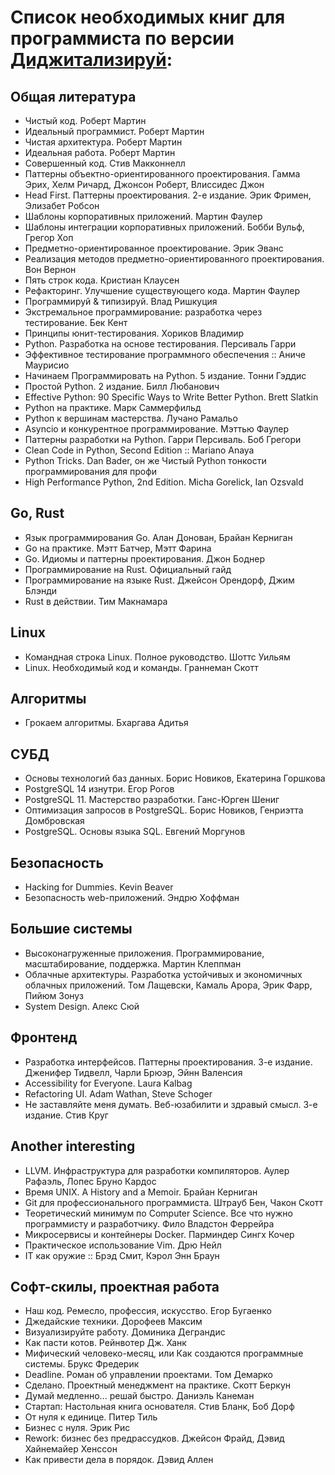 # Список необходимых книг для программиста по версии [Диджитализируй](https://www.youtube.com/watch?v=dx7F7VqnsVQ&ab_channel=%D0%94%D0%B8%D0%B4%D0%B6%D0%B8%D1%82%D0%B0%D0%BB%D0%B8%D0%B7%D0%B8%D1%80%D1%83%D0%B9%21):

## Общая литература

- Чистый код. Роберт Мартин
- Идеальный программист. Роберт Мартин
- Чистая архитектура. Роберт Мартин
- Идеальная работа. Роберт Мартин
- Совершенный код. Стив Макконнелл
- Паттерны объектно-ориентированного проектирования. Гамма Эрих, Хелм Ричард, Джонсон Роберт, Влиссидес Джон
- Head First. Паттерны проектирования. 2-е издание. Эрик Фримен, Элизабет Робсон
- Шаблоны корпоративных приложений. Мартин Фаулер
- Шаблоны интеграции корпоративных приложений. Бобби Вульф, Грегор Хоп
- Предметно-ориентированное проектирование. Эрик Эванс
- Реализация методов предметно-ориентированного проектирования. Вон Вернон
- Пять строк кода. Кристиан Клаусен
- Рефакторинг. Улучшение существующего кода. Мартин Фаулер
- Программируй & типизируй. Влад Ришкуция
- Экстремальное программирование: разработка через тестирование. Бек Кент
- Принципы юнит-тестирования. Хориков Владимир
- Python. Разработка на основе тестирования. Персиваль Гарри
- Эффективное тестирование программного обеспечения :: Аниче Маурисио
- Начинаем Программировать на Python. 5 издание. Тонни Гэддис
- Простой Python. 2 издание. Билл Любанович
- Effective Python: 90 Specific Ways to Write Better Python. Brett Slatkin
- Python на практике. Марк Саммерфильд
- Python к вершинам мастерства. Лучано Рамальо
- Asyncio и конкурентное программирование. Мэттью Фаулер
- Паттерны разработки на Python. Гарри Персиваль. Боб Грегори
- Clean Code in Python, Second Edition :: Mariano Anaya
- Python Tricks. Dan Bader, он же Чистый Python тонкости программирования для профи
- High Performance Python, 2nd Edition. Micha Gorelick, Ian Ozsvald

## Go, Rust

- Язык программирования Go. Алан Донован, Брайан Керниган
- Go на практике. Мэтт Батчер, Мэтт Фарина
- Go. Идиомы и паттерны проектирования. Джон Боднер
- Программирование на Rust. Официальный гайд
- Программирование на языке Rust. Джейсон Орендорф, Джим Блэнди
- Rust в действии. Тим Макнамара

## Linux

- Командная строка Linux. Полное руководство. Шоттс Уильям
- Linux. Необходимый код и команды. Граннеман Скотт

## Алгоритмы

- Грокаем алгоритмы. Бхаргава Адитья

## СУБД

- Основы технологий баз данных. Борис Новиков, Екатерина Горшкова
- PostgreSQL 14 изнутри. Егор Рогов
- PostgreSQL 11. Мастерство разработки. Ганс-Юрген Шениг
- Оптимизация запросов в PostgreSQL. Борис Новиков, Генриэтта Домбровская
- PostgreSQL. Основы языка SQL. Евгений Моргунов

## Безопасность

- Hacking for Dummies. Kevin Beaver
- Безопасность web-приложений. Эндрю Хоффман

## Большие системы

- Высоконагруженные приложения. Программирование, масштабирование, поддержка. Мартин Клеппман
- Облачные архитектуры. Разработка устойчивых и экономичных облачных приложений. Том Лащевски, Камаль Арора, Эрик Фарр, Пийюм Зонуз
- System Design. Алекс Сюй

## Фронтенд

- Разработка интерфейсов. Паттерны проектирования. 3-е издание. Дженифер Тидвелл, Чарли Брюэр, Эйнн Валенсия
- Accessibility for Everyone. Laura Kalbag
- Refactoring UI. Adam Wathan, Steve Schoger
- Не заставляйте меня думать. Веб-юзабилити и здравый смысл. 3-е издание. Стив Круг

## Another interesting

- LLVM. Инфраструктура для разработки компиляторов. Аулер Рафаэль, Лопес Бруно Кардос
- Время UNIX. A History and a Memoir. Брайан Керниган
- Git для профессионального программиста. Штрауб Бен, Чакон Скотт
- Теоретический минимум по Computer Science. Все что нужно программисту и разработчику. Фило Владстон Феррейра
- Микросервисы и контейнеры Docker. Парминдер Сингх Кочер
- Практическое использование Vim. Дрю Нейл
- IT как оружие :: Брэд Смит, Кэрол Энн Браун

## Софт-скилы, проектная работа

- Наш код. Ремесло, профессия, искусство. Егор Бугаенко
- Джедайские техники. Дорофеев Максим
- Визуализируйте работу. Доминика Деграндис
- Как пасти котов. Рейнвотер Дж. Ханк
- Мифический человеко-месяц, или Как создаются программные системы. Брукс Фредерик
- Deadline. Роман об управлении проектами. Том Демарко
- Сделано. Проектный менеджмент на практике. Скотт Беркун
- Думай медленно... решай быстро. Даниэль Канеман
- Стартап: Настольная книга основателя. Стив Бланк, Боб Дорф
- От нуля к единице. Питер Тиль
- Бизнес с нуля. Эрик Рис
- Rework: бизнес без предрассудков. Джейсон Фрайд, Дэвид Хайнемайер Хенссон
- Как привести дела в порядок. Дэвид Аллен